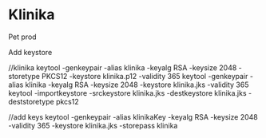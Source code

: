 # Klinika
Pet prod

Add keystore

//klinika
keytool -genkeypair -alias klinika -keyalg RSA -keysize 2048 -storetype PKCS12 -keystore klinika.p12 -validity 365
keytool -genkeypair -alias klinika -keyalg RSA -keysize 2048 -keystore klinika.jks -validity 365
keytool -importkeystore -srckeystore klinika.jks -destkeystore klinika.jks -deststoretype pkcs12

//add keys 
keytool -genkeypair -alias klinikaKey -keyalg RSA -keysize 2048 -validity 365 -keystore klinika.jks -storepass klinika
